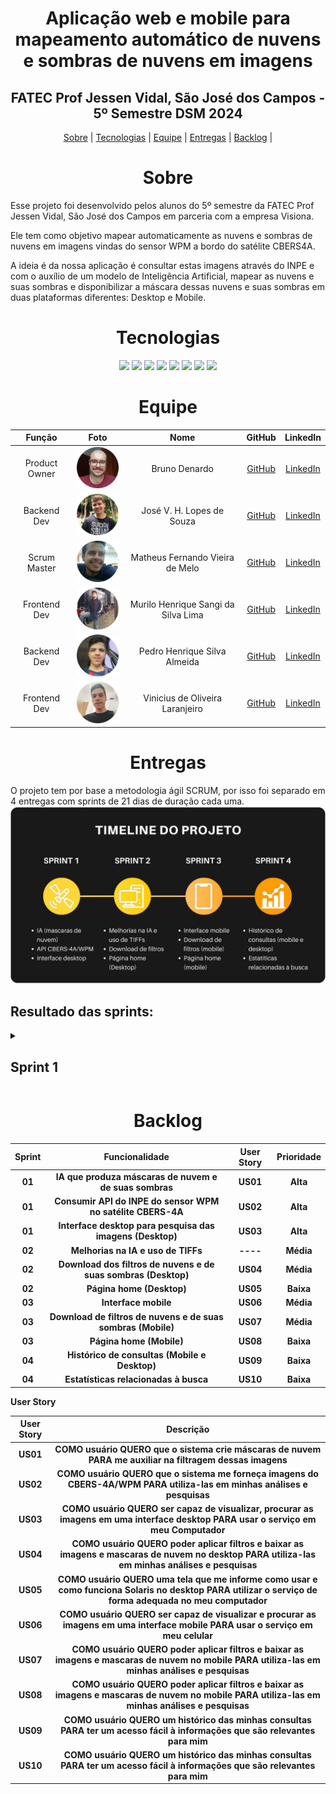 <span id="topo"></span>

<h1 align="center">
Aplicação web e mobile para mapeamento automático de nuvens e sombras de nuvens em imagens
</h1>

<h2 align="center">
FATEC Prof Jessen Vidal, São José dos Campos - 5º Semestre DSM 2024
</h2>

<p align="center">
    <a href="#sobre">Sobre</a> | 
    <a href="#tecnologias">Tecnologias</a> |
    <a href="#equipe">Equipe</a> | 
    <a href="#entregas">Entregas</a> | 
    <a href="#backlog">Backlog</a> |
</p>

<span id="sobre"></span>
<h1 align="center">Sobre</h1>
<p>
Esse projeto foi desenvolvido pelos alunos do 5º semestre da FATEC Prof Jessen Vidal, São José dos Campos em parceria com a empresa Visiona.
</p>
<p>
Ele tem como objetivo mapear automaticamente as nuvens e sombras de nuvens em imagens vindas do sensor WPM a bordo do satélite CBERS4A.
</p>
<p>
A ideia é da nossa aplicação é consultar estas imagens através do INPE e com o auxílio de um modelo de Inteligência Artificial, mapear as nuvens e suas sombras e disponibilizar a máscara dessas nuvens e suas sombras em duas plataformas diferentes: Desktop e Mobile.
</p>

<span id="tecnologias"></span>
<h1 align="center">Tecnologias</h1>
<p align="center">
  <img src="https://img.shields.io/badge/python-%233776AB?style=for-the-badge&logo=Python&logoColor=white">
  <img src="https://img.shields.io/badge/node.js-%23339933?style=for-the-badge&logo=nodedotjs&logoColor=white">
  <img src="https://img.shields.io/badge/typescript-%233178C6?style=for-the-badge&logo=typescript&logoColor=white">
  <img src="https://img.shields.io/badge/react-%2361DAFB?style=for-the-badge&logo=react&logoColor=black">
  <img src="https://img.shields.io/badge/next.js-%23000000?style=for-the-badge&logo=nextdotjs&logoColor=white"> 
  <img src="https://img.shields.io/badge/tailwind_css-%2306B6D4?style=for-the-badge&logo=tailwindcss&logoColor=black">
  <img src="https://img.shields.io/badge/pytorch-%23EE4C2C?style=for-the-badge&logo=pytorch&logoColor=white">
  <img src="https://img.shields.io/badge/anaconda-%2344A833?style=for-the-badge&logo=anaconda&logoColor=white">
</p>

<span id="equipe"></span>
<h1 align="center">Equipe</h1>

  | Função | Foto | Nome | GitHub | LinkedIn |
  | :-: | :-: | :-: | :-: | :-: |
  | Product Owner | <img src="docs/images/fotoBruno.png" alt="Foto Bruno"> | Bruno Denardo  | [GitHub](https://github.com/brunodenardo) | [LinkedIn](https://www.linkedin.com/in/bruno-denardo/) |
  | Backend Dev | <img src="docs/images/fotoJose.png" alt="Foto Jose"> | José V. H. Lopes de Souza | [GitHub](https://github.com/HenningerJv) | [LinkedIn](https://www.linkedin.com/in/jose-victor-henninger-7661b928a/) |
  | Scrum Master | <img src="docs/images/fotoMatheus.png" alt="Foto Matheus"> | Matheus Fernando Vieira de Melo | [GitHub](https://github.com/Matheusfvm) | [LinkedIn](www.linkedin.com/in/matheusfvmelo) |
  | Frontend Dev | <img src="docs/images/fotoMurilo.png" alt="Foto Murilo"> | Murilo Henrique Sangi da Silva Lima | [GitHub](https://github.com/MuriloLima03) | [LinkedIn](https://www.linkedin.com/in/murilo-sangi-062780285/) |
  | Backend Dev | <img src="docs/images/fotoPedro.png" alt="Foto Pedro"> | Pedro Henrique Silva Almeida | [GitHub](https://github.com/PedroHSdeAlmeida) | [LinkedIn](https://www.linkedin.com/in/pedroalmeidadev/) |
  | Frontend Dev | <img src="docs/images/fotoVinicius.png" alt="Foto Vinícius"> | Vinicius de Oliveira Laranjeiro | [GitHub](https://github.com/vdlaranjeiro) | [LinkedIn](https://www.linkedin.com/in/vinicius-laranjeiro-296b371bb) |

<span id="entregas"></span>
<h1 align="center">Entregas</h1>
O projeto tem por base a metodologia ágil SCRUM, por isso foi separado em 4 entregas com sprints de 21 dias de duração cada uma.

<br />
<img src="docs\images\timelineSolaris.jpeg" alt="timeline">

<br />

<h2>Resultado das sprints:</h2>

<details>
<summary><h2>Sprint 1</h2></summary>
<br />
<p>Essa sprint teve como foco gerar um modelo de IA inicial e funcional para identificar as nuvens e suas sombras, no servidor responsável por consumir a API do INPE e no cliente que envia os dados da pesquisa para servidor e consome as imagens sem e com o filtro de nuvens vindas do servidor.</p>

<b>Sprint Backlog:<b>

| Sprint | Funcionalidade | Prioridade |
| :--:   | :-----------:  | :--------: |
| **01** | IA que produza máscaras de nuvem e de suas sombras | Alta |
| **01** | Consumir API do INPE do sensor WPM no satélite CBERS-4A | Alta |
| **01** | Interface desktop para pesquisa das imagens (Desktop)| Alta |


<b>Burndown:</b>

<img src="docs\sprint1\burndownGrafico.png">

<b>Tarefas:</b>

<p>O grupo optou pela organização das tarefas fazendo uso das User Story, tarefas e subtarefas.</p>
<p>Irei usar como exemplo a User Story relacionada com o serviço consumido pelo cliente, responsável por encaminhar as imagens pesquisadas na API do INPE para a IA e depois devolver as imagens e os filtros gerados pela IA para o cliente</p>

| Tipo | Descrição |
| :--:   | :-----------:  |
| **User Story**| COMO usuário QUERO que o sistema crie máscaras de nuvem PARA me auxiliar na filtragem dessas imagens |
| **SubTarefa** | BACK - Consumir API do INPE usando intervalo de tempo e localização |
| **Subtarefa** | BACK - Criar uma API que recebe as requisições do Cliente |
| **Subtarefa** | BACK - Criar uma lógica que envie a imagem de satélite para o modelo de IA e recepcione o resultado |
| **Subtarefa** | BACK - Estudar o parâmetro bbox para entender melhor como funciona a seleção das imagens na API do INPE |

<p>Houve também tarefas que não estavam relacionadas a nenhuma User Story. Um exemplo disso foram as tarefas de configuração de ambiente</p>

| Tipo | Descrição |
| :--:   | :-----------:  |
| **Tarefa** | BACK - Configurar e criar base para repositório backend |
| **Tarefa** | FRONT - Configurar e criar base para repositório web |

<p>Todas as tarefas podem ser consultadas clicando <a href = "https://docs.google.com/spreadsheets/d/1HTreSoiyFyLPOw225WGFWwoKD_gF4uPkpzrNhLRMcTw/edit?usp=sharing">aqui</a></p>
</details>

<span id="backlog"></span>
<h1 align="center">Backlog</h1>

| Sprint | Funcionalidade | User Story | Prioridade |
| :--:   | :-----------:  | :--------: | :--------: |
| **01** | IA que produza máscaras de nuvem e de suas sombras | US01 | Alta |
| **01** | Consumir API do INPE do sensor WPM no satélite CBERS-4A | US02 | Alta |
| **01** | Interface desktop para pesquisa das imagens (Desktop) | US03 | Alta |
| **02** | Melhorias na IA e uso de TIFFs | ---- | Média |
| **02** | Download dos filtros de nuvens e de suas sombras (Desktop) | US04 | Média |
| **02** | Página home (Desktop) | US05 | Baixa |
| **03** | Interface mobile | US06 | Média |
| **03** | Download de filtros de nuvens e de suas sombras (Mobile) | US07 | Média |
| **03** | Página home (Mobile) | US08 | Baixa |
| **04** | Histórico de consultas (Mobile e Desktop) | US09 | Baixa |
| **04** | Estatísticas relacionadas à busca | US10 | Baixa |

<b>User Story</b>

| User Story | Descrição |
| :--: | :-----------:  |
| US01 | COMO usuário QUERO que o sistema crie máscaras de nuvem PARA me auxiliar na filtragem dessas imagens |
| US02 | COMO usuário QUERO que o sistema me forneça imagens do CBERS-4A/WPM PARA utiliza-las em minhas análises e pesquisas |
| US03 | COMO usuário QUERO ser capaz de visualizar, procurar as imagens em uma interface desktop PARA usar o serviço em meu Computador |
| US04 | COMO usuário QUERO poder aplicar filtros e baixar as imagens e mascaras de nuvem no desktop PARA utiliza-las em minhas análises e pesquisas |
| US05 | COMO usuário QUERO uma tela que me informe como usar e como funciona Solaris no desktop PARA utilizar o serviço de forma adequada no meu computador |
| US06 | COMO usuário QUERO ser capaz de visualizar e procurar as imagens em uma interface mobile PARA usar o serviço em meu celular |
| US07 | COMO usuário QUERO poder aplicar filtros e baixar as imagens e mascaras de nuvem no mobile PARA utiliza-las em minhas análises e pesquisas |
| US08 | COMO usuário QUERO poder aplicar filtros e baixar as imagens e mascaras de nuvem no mobile PARA utiliza-las em minhas análises e pesquisas |
| US09 | COMO usuário QUERO um histórico das minhas consultas PARA ter um acesso fácil à informações que são relevantes para mim |
| US10 | COMO usuário QUERO um histórico das minhas consultas PARA ter um acesso fácil à informações que são relevantes para mim |
